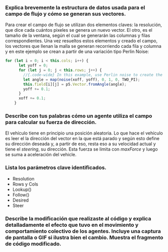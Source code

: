### Explica brevemente la estructura de datos usada para el campo de flujo y cómo se generan sus vectores.

Para crear el campo de flujo se utilizan dos elementos claves: la resolución, que dice cada cuántos pixeles se genera un nuevo vector. El otro, es el tamaño de la
ventana, según el cual se generarán las columnas y filas correspondientes. Una vez resueltos estos elementos y creado el campo, los vectores que llenan la malla
se generan recorriendo cada fila y columna y en este ejemplo se crean a partir de una variación tipo Perlin Noise:

```js
for (let i = 0; i < this.cols; i++) {
      let yoff = 0;
      for (let j = 0; j < this.rows; j++) {
        //{.code-wide} In this example, use Perlin noise to create the vectors.
        let angle = map(noise(xoff, yoff), 0, 1, 0, TWO_PI);
        this.field[i][j] = p5.Vector.fromAngle(angle);
        yoff += 0.1;
      }
      xoff += 0.1;
    }
```

### Describe con tus palabras cómo un agente utiliza el campo para calcular su fuerza de dirección.

El vehículo tiene en principio una posición aleatoria. Lo que hace el vehículo es leer el la dirección del vector en la que está parado y según esto define su 
dirección deseada y, a partir de eso, resta eso a su velocidad actual y tiene el _steering_, su dirección. Esta fuerza se limita con _maxForce_ y luego se suma a 
aceleración del vehicle.

### Lista los parámetros clave identificados.

- Resolution
- Rows y Cols
- Lookup()
- Follow()
- Desired
- Steer

### Describe la modificación que realizaste al código y explica detalladamente el efecto que tuvo en el movimiento y comportamiento colectivo de los agentes. Incluye una captura de pantalla o GIF si ilustra bien el cambio. Muestra el fragmento de código modificado.
